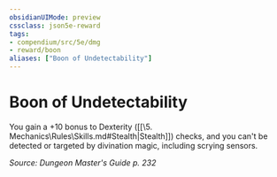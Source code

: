 ```yaml
---
obsidianUIMode: preview
cssclass: json5e-reward
tags:
- compendium/src/5e/dmg
- reward/boon
aliases: ["Boon of Undetectability"]
---
```

# Boon of Undetectability

You gain a +10 bonus to Dexterity ([[\5. Mechanics\Rules\Skills.md#Stealth|Stealth]]) checks, and you can't be detected or targeted by divination magic, including scrying sensors.

*Source: Dungeon Master's Guide p. 232*